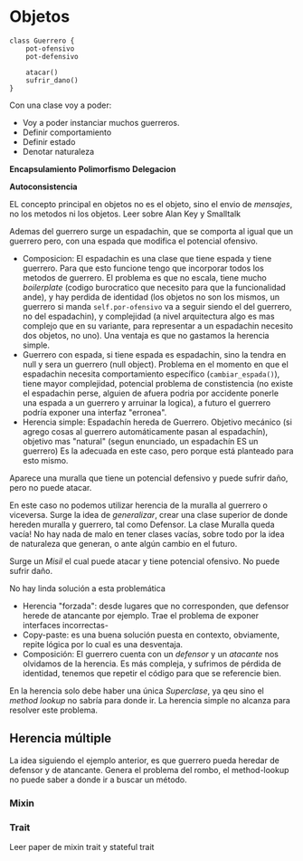 # Objetos
```
class Guerrero {
	pot-ofensivo
	pot-defensivo

	atacar()
	sufrir_dano()
}
```

Con una clase voy a poder:
- Voy a poder instanciar muchos guerreros.
- Definir comportamiento
- Definir estado
- Denotar naturaleza

**Encapsulamiento**
**Polimorfismo**
**Delegacion**

**Autoconsistencia**

EL concepto principal en objetos no es el objeto, sino el envio de *mensajes*, no los metodos ni los objetos.
Leer sobre Alan Key y Smalltalk

Ademas del guerrero surge un espadachin, que se comporta al igual que un guerrero pero, con una espada que modifica el potencial ofensivo.

- Composicion: El espadachin es una clase que tiene espada y tiene guerrero. Para que esto funcione tengo que incorporar todos los metodos de guerrero. El problema es que no escala, tiene mucho *boilerplate* (codigo burocratico que necesito para que la funcionalidad ande), y hay perdida de identidad (los objetos no son los mismos, un guerrero si manda `self.por-ofensivo` va a seguir siendo el del guerrero, no del espadachin), y complejidad (a nivel arquitectura algo es mas complejo que en su variante, para representar a un espadachin necesito dos objetos, no uno). Una ventaja es que no gastamos la herencia simple.
- Guerrero con espada, si tiene espada es espadachin, sino la tendra en null y sera un guerrero (null object). Problema en el momento en que el espadachin necesita comportamiento específico (`cambiar_espada()`), tiene mayor complejidad, potencial problema de constistencia (no existe el espadachin perse, alguien de afuera podria por accidente ponerle una espada a un guerrero y arruinar la logica), a futuro el guerrero podría exponer una interfaz "erronea".
- Herencia simple: Espadachín hereda de Guerrero. Objetivo mecánico (si agrego cosas al guerrero automáticamente pasan al espadachín), objetivo mas "natural" (segun enunciado, un espadachín ES un guerrero) Es la adecuada en este caso, pero porque está planteado para esto mismo.

Aparece una muralla que tiene un potencial defensivo y puede sufrir daño, pero no puede atacar.

En este caso no podemos utilizar herencia de la muralla al guerrero o viceversa. Surge la idea de *generalizar*, crear una clase superior de donde hereden muralla y guerrero, tal como Defensor. La clase Muralla queda vacía! No hay nada de malo en tener clases vacías, sobre todo por la idea de naturaleza que generan, o ante algún cambio en el futuro.

Surge un *Misil* el cual puede atacar y tiene potencial ofensivo. No puede sufrir daño.

No hay linda solución a esta problemática
- Herencia "forzada": desde lugares que no corresponden, que defensor herede de atancante por ejemplo. Trae el problema de exponer interfaces incorrectas-
- Copy-paste: es una buena solución puesta en contexto, obviamente, repite lógica por lo cual es una desventaja.
- Composición: El guerrero cuenta con un *defensor* y un *atacante* nos olvidamos de la herencia. Es más compleja, y sufrimos de pérdida de identidad, tenemos que repetir el código para que se referencie bien.

En la herencia solo debe haber una única *Superclase*, ya qeu sino el *method lookup* no sabría para donde ir. La herencia simple no alcanza para resolver este problema.

## Herencia múltiple

La idea siguiendo el ejemplo anterior, es que guerrero pueda heredar de defensor y de atancante.
Genera el problema del rombo, el method-lookup no puede saber a donde ir a buscar un método.

### Mixin

### Trait

Leer paper de mixin trait y stateful trait
